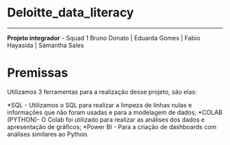 # Deloitte_data_literacy
***
 **Projeto integrador** - Squad 1
 Bruno Donato | Eduarda Gomes | Fabio Hayasida | Samantha Sales

# Premissas
 Utilizamos 3 ferramentas para a realização desse projeto, são elas:
 
 *SQL - Utilizamos o SQL para realizar a limpeza de linhas nulas e informações que não foram usadas e para a modelagem de dados;
 *COLAB (PYTHON)- O Colab foi utilizado para realizar as análises dos dados e apresentação de gráficos;
 *Power BI - Para a criação de dashboards com análises similares ao Python.



